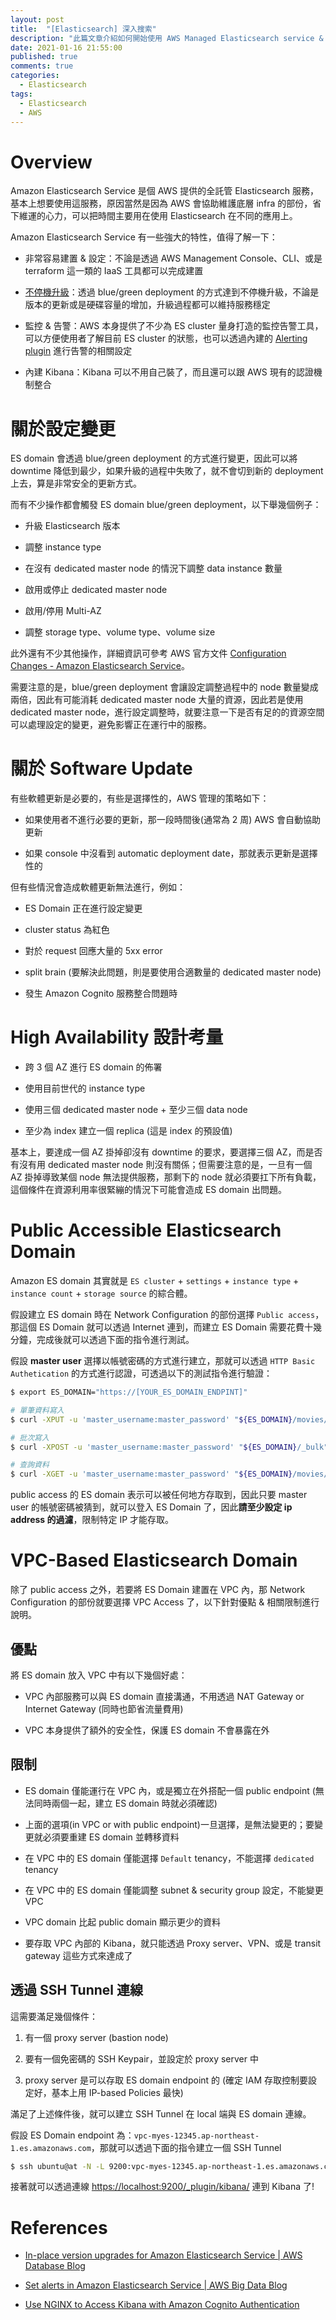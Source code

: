```yaml
---
layout: post
title:  "[Elasticsearch] 深入搜索"
description: "此篇文章介紹如何開始使用 AWS Managed Elasticsearch service & 不同的網路配置在使用上有何優缺點，並驗證佈署成功並使用"
date: 2021-01-16 21:55:00
published: true
comments: true
categories:
  - Elasticsearch
tags:
  - Elasticsearch
  - AWS
---
```



Overview
========

Amazon Elasticsearch Service 是個 AWS 提供的全託管 Elasticsearch 服務，基本上想要使用這服務，原因當然是因為 AWS 會協助維護底層 infra 的部份，省下維運的心力，可以把時間主要用在使用 Elasticsearch 在不同的應用上。

Amazon Elasticsearch Service 有一些強大的特性，值得了解一下：

- 非常容易建置 & 設定：不論是透過 AWS Management Console、CLI、或是 terraform 這一類的 IaaS 工具都可以完成建置

- [不停機升級]((https://aws.amazon.com/blogs/database/in-place-version-upgrades-for-amazon-elasticsearch-service/))：透過 blue/green deployment 的方式達到不停機升級，不論是版本的更新或是硬碟容量的增加，升級過程都可以維持服務穩定

- 監控 & 告警：AWS 本身提供了不少為 ES cluster 量身打造的監控告警工具，可以方便使用者了解目前 ES cluster 的狀態，也可以透過內建的 [Alerting plugin](https://opendistro.github.io/for-elasticsearch/features/alerting.html) 進行告警的相關設定

- 內建 Kibana：Kibana 可以不用自己裝了，而且還可以跟 AWS 現有的認證機制整合


關於設定變更
==========

ES domain 會透過 blue/green deployment 的方式進行變更，因此可以將 downtime 降低到最少，如果升級的過程中失敗了，就不會切到新的 deployment 上去，算是非常安全的更新方式。

而有不少操作都會觸發 ES domain blue/green deployment，以下舉幾個例子：

- 升級 Elasticsearch 版本

- 調整 instance type

- 在沒有 dedicated master node 的情況下調整 data instance 數量

- 啟用或停止 dedicated master node

- 啟用/停用 Multi-AZ

- 調整 storage type、volume type、volume size

此外還有不少其他操作，詳細資訊可參考 AWS 官方文件 [Configuration Changes - Amazon Elasticsearch Service](https://docs.aws.amazon.com/elasticsearch-service/latest/developerguide/es-managedomains-configuration-changes.html)。

需要注意的是，blue/green deployment 會讓設定調整過程中的 node 數量變成兩倍，因此有可能消耗 dedicated master node 大量的資源，因此若是使用 dedicated master node，進行設定調整時，就要注意一下是否有足的的資源空間可以處理設定的變更，避免影響正在運行中的服務。



關於 Software Update
====================

有些軟體更新是必要的，有些是選擇性的，AWS 管理的策略如下：

- 如果使用者不進行必要的更新，那一段時間後(通常為 2 周) AWS 會自動協助更新

- 如果 console 中沒看到 automatic deployment date，那就表示更新是選擇性的

但有些情況會造成軟體更新無法進行，例如：

- ES Domain 正在進行設定變更

- cluster status 為紅色

- 對於 request 回應大量的 5xx error

- split brain (要解決此問題，則是要使用合適數量的 dedicated master node)

- 發生 Amazon Cognito 服務整合問題時



High Availability 設計考量
=========================

- 跨 3 個 AZ 進行 ES domain 的佈署

- 使用目前世代的 instance type

- 使用三個 dedicated master node + 至少三個 data node

- 至少為 index 建立一個 replica (這是 index 的預設值)

基本上，要達成一個 AZ 掛掉卻沒有 downtime 的要求，要選擇三個 AZ，而是否有沒有用 dedicated master node 則沒有關係；但需要注意的是，一旦有一個 AZ 掛掉導致某個 node 無法提供服務，那剩下的 node 就必須要扛下所有負載，這個條件在資源利用率很緊繃的情況下可能會造成 ES domain 出問題。



Public Accessible Elasticsearch Domain
======================================

Amazon ES domain 其實就是 `ES cluster` + `settings` + `instance type` + `instance count` + `storage source` 的綜合體。

假設建立 ES domain 時在 Network Configuration 的部份選擇 `Public access`，那這個 ES Domain 就可以透過 Internet 連到，而建立 ES Domain 需要花費十幾分鐘，完成後就可以透過下面的指令進行測試。

假設 **master user** 選擇以帳號密碼的方式進行建立，那就可以透過 `HTTP Basic Authetication` 的方式進行認證，可透過以下的測試指令進行驗證：

```bash
$ export ES_DOMAIN="https://[YOUR_ES_DOMAIN_ENDPINT]"

# 單筆資料寫入
$ curl -XPUT -u 'master_username:master_password' "${ES_DOMAIN}/movies/_doc/1" -d '{"director": "Burton, Tim", "genre": ["Comedy","Sci-Fi"], "year": 1996, "actor": ["Jack Nicholson","Pierce Brosnan","Sarah Jessica Parker"], "title": "Mars Attacks!"}' -H 'Content-Type: application/json'

# 批次寫入
$ curl -XPOST -u 'master_username:master_password' "${ES_DOMAIN}/_bulk" --data-binary @/tmp/bulk_movies.json -H 'Content-Type: application/json'

# 查詢資料
$ curl -XGET -u 'master_username:master_password' "${ES_DOMAIN}/movies/_search?q=mars&pretty=true"
```

public access 的 ES domain 表示可以被任何地方存取到，因此只要 master user 的帳號密碼被猜到，就可以登入 ES Domain 了，因此**請至少設定 ip address 的過濾**，限制特定 IP 才能存取。



VPC-Based Elasticsearch Domain
==============================

除了 public access 之外，若要將 ES Domain 建置在 VPC 內，那 Network Configuration 的部份就要選擇 VPC Access 了，以下針對優點 & 相關限制進行說明。

## 優點

將 ES domain 放入 VPC 中有以下幾個好處：

- VPC 內部服務可以與 ES domain 直接溝通，不用透過 NAT Gateway or Internet Gateway (同時也節省流量費用)

- VPC 本身提供了額外的安全性，保護 ES domain 不會暴露在外

## 限制

- ES domain 僅能運行在 VPC 內，或是獨立在外搭配一個 public endpoint (無法同時兩個一起，建立 ES domain 時就必須確認)

- 上面的選項(in VPC or with public endpoint)一旦選擇，是無法變更的；要變更就必須要重建 ES domain 並轉移資料

- 在 VPC 中的 ES domain 僅能選擇 `Default` tenancy，不能選擇 `dedicated` tenancy

- 在 VPC 中的 ES domain 僅能調整 subnet & security group 設定，不能變更 VPC

- VPC domain 比起 public domain 顯示更少的資料

- 要存取 VPC 內部的 Kibana，就只能透過 Proxy server、VPN、或是 transit gateway 這些方式來達成了

## 透過 SSH Tunnel 連線

這需要滿足幾個條件：

1. 有一個 proxy server (bastion node)

2. 要有一個免密碼的 SSH Keypair，並設定於 proxy server 中

3. proxy server 是可以存取 ES domain endpoint 的 (確定 IAM 存取控制要設定好，基本上用 IP-based Policies 最快)

滿足了上述條件後，就可以建立 SSH Tunnel 在 local 端與 ES domain 連線。

假設 ES Domain endpoint 為：`vpc-myes-12345.ap-northeast-1.es.amazonaws.com`，那就可以透過下面的指令建立一個 SSH Tunnel

```bash
$ ssh ubuntu@at -N -L 9200:vpc-myes-12345.ap-northeast-1.es.amazonaws.com:443
```

接著就可以透過連線 [https://localhost:9200/_plugin/kibana/](https://localhost:9200/_plugin/kibana/) 連到 Kibana 了!



References
==========

- [In-place version upgrades for Amazon Elasticsearch Service | AWS Database Blog](https://aws.amazon.com/blogs/database/in-place-version-upgrades-for-amazon-elasticsearch-service/)

- [Set alerts in Amazon Elasticsearch Service | AWS Big Data Blog](https://aws.amazon.com/blogs/big-data/setting-alerts-in-amazon-elasticsearch-service/)


- [Use NGINX to Access Kibana with Amazon Cognito Authentication](https://aws.amazon.com/premiumsupport/knowledge-center/kibana-outside-vpc-nginx-elasticsearch/)